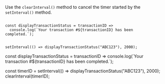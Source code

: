 Use the `clearInterval()` method
to cancel the timer started by
the `setInterval()` method.

<codeblock type="exercise" language="javascript" evaluateAsync="true" testMode="fixedInput">
<code>
const displayTransactionStatus = transactionID =>
  console.log(`Your transaction #${transactionID} has been completed.`);

setInterval(() => displayTransactionStatus("ABC123"), 2000);
</code>

<solution>
const displayTransactionStatus = transactionID =>
  console.log(`Your transaction #${transactionID} has been completed.`);

const timerID = setInterval(() => displayTransactionStatus("ABC123"), 2000);
clearInterval(timerID);
</solution>
</codeblock>